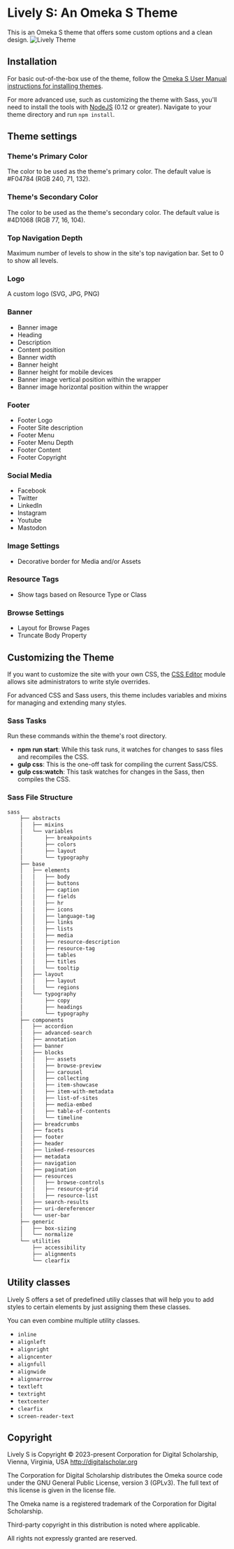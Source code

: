 # Lively S: An Omeka S Theme

This is an Omeka S theme that offers some custom options and a clean design.
![Lively Theme](https://github.com/omeka-s-themes/lively/blob/master/theme.jpg?raw=true)

## Installation

For basic out-of-the-box use of the theme, follow the [Omeka S User Manual instructions for installing themes](https://omeka.org/s/docs/user-manual/sites/site_theme/#installing-themes).

For more advanced use, such as customizing the theme with Sass, you'll need to install the tools with [NodeJS](https://nodejs.org/en/) (0.12 or greater). Navigate to your theme directory and run `npm install`.

## Theme settings

### Theme's Primary Color
The color to be used as the theme's primary color. The default value is #F04784 (RGB 240, 71, 132).

### Theme's Secondary Color
The color to be used as the theme's secondary color. The default value is #4D1068 (RGB 77, 16, 104).

### Top Navigation Depth
Maximum number of levels to show in the site's top navigation bar. Set to 0 to show all levels.

### Logo
A custom logo (SVG, JPG, PNG)

### Banner
- Banner image
- Heading
- Description
- Content position
- Banner width
- Banner height
- Banner height for mobile devices
- Banner image vertical position within the wrapper
- Banner image horizontal position within the wrapper

### Footer
- Footer Logo
- Footer Site description
- Footer Menu
- Footer Menu Depth
- Footer Content
- Footer Copyright

### Social Media
- Facebook
- Twitter
- LinkedIn
- Instagram
- Youtube
- Mastodon

### Image Settings
- Decorative border for Media and/or Assets

### Resource Tags
- Show tags based on Resource Type or Class

### Browse Settings
- Layout for Browse Pages
- Truncate Body Property

## Customizing the Theme

If you want to customize the site with your own CSS, the [CSS Editor](https://omeka.org/s/modules/CSSEditor/) module allows site administrators to write style overrides.

For advanced CSS and Sass users, this theme includes variables and mixins for managing and extending many styles.

### Sass Tasks

Run these commands within the theme's root directory.

* **npm run start**: While this task runs, it watches for changes to sass files and recompiles the CSS.
* **gulp css**: This is the one-off task for compiling the current Sass/CSS.
* **gulp css:watch**: This task watches for changes in the Sass, then compiles the CSS.

### Sass File Structure

```bash
sass
    ├── abstracts
    │   ├── mixins
    │   └── variables
    │       ├── breakpoints
    │       ├── colors
    │       ├── layout
    │       └── typography
    ├── base
    │   ├── elements
    │   │   ├── body
    │   │   ├── buttons
    │   │   ├── caption
    │   │   ├── fields
    │   │   ├── hr
    │   │   ├── icons
    │   │   ├── language-tag
    │   │   ├── links
    │   │   ├── lists
    │   │   ├── media
    │   │   ├── resource-description
    │   │   ├── resource-tag
    │   │   ├── tables
    │   │   ├── titles
    │   │   └── tooltip
    │   ├── layout
    │   │   ├── layout
    │   │   └── regions
    │   └── typography
    │       ├── copy
    │       ├── headings
    │       └── typography
    ├── components
    │   ├── accordion
    │   ├── advanced-search
    │   ├── annotation
    │   ├── banner
    │   ├── blocks
    │   │   ├── assets
    │   │   ├── browse-preview
    │   │   ├── carousel
    │   │   ├── collecting
    │   │   ├── item-showcase
    │   │   ├── item-with-metadata
    │   │   ├── list-of-sites
    │   │   ├── media-embed
    │   │   ├── table-of-contents
    │   │   └── timeline
    │   ├── breadcrumbs
    │   ├── facets
    │   ├── footer
    │   ├── header
    │   ├── linked-resources
    │   ├── metadata
    │   ├── navigation
    │   ├── pagination
    │   ├── resources
    │   │   ├── browse-controls
    │   │   ├── resource-grid
    │   │   ├── resource-list
    │   ├── search-results
    │   ├── uri-dereferencer
    │   └── user-bar
    ├── generic
    │   ├── box-sizing
    │   └── normalize
    └── utilities
        ├── accessibility
        ├── alignments
        └── clearfix
```

## Utility classes
Lively S offers a set of predefined utiliy classes that will help you to add styles to certain elements by just assigning them these classes.

You can even combine multiple utility classes.

- `inline`
- `alignleft`
- `alignright`
- `aligncenter`
- `alignfull`
- `alignwide`
- `alignnarrow`
- `textleft`
- `textright`
- `textcenter`
- `clearfix`
- `screen-reader-text`


## Copyright
Lively S is Copyright © 2023-present Corporation for Digital Scholarship, Vienna, Virginia, USA http://digitalscholar.org

The Corporation for Digital Scholarship distributes the Omeka source code
under the GNU General Public License, version 3 (GPLv3). The full text
of this license is given in the license file.

The Omeka name is a registered trademark of the Corporation for Digital Scholarship.

Third-party copyright in this distribution is noted where applicable.

All rights not expressly granted are reserved.
